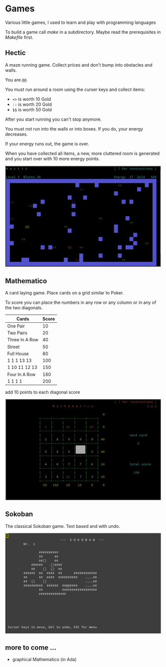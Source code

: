 
# Games

Various little games, I used to learn and play with programming languages

To build a game call *make* in a subdirectory. Maybe read the prerequisites
in *Makefile* first.

## Hectic

A maze running game. Collect prices and don't bump into obstacles and walls.

You are ``@@``.

You must run around a room using the curser keys and collect items:

* ``<>`` is worth 10 Gold
* ``::`` is worth 20 Gold
* ``$$`` is worth 50 Gold

After you start running you can't stop anymore.

You must not run into the walls or into boxes. If you do, your energy decreases.

If your energy runs out, the game is over.

When you have collected all items, a new, more cluttered room is generated
and you start over with 10 more energy points.

![Hectic screenshot](images/hectic01.png)

## Mathematico

A card laying game. Place cards on a grid similar to Poker.

To score you can place the numbers in any row or any column or in any of the two diagonals.

Cards            | Score
-----------------|------
One Pair         |   10
Two Pairs        |   20
Three In A Row   |   40
Street           |   50
Full House       |   80
1 1 1 13 13      |  100
1 10 11 12 13    |  150
Four In A Row    |  160
1 1 1 1          |  200

add 10 points to each diagonal score

![Mathematico screenshot](images/mathematico01.png)

## Sokoban

The classical Sokoban game. Text based and with undo.

![Sokoban screenshot](images/sokoban01.png)

## more to come ...

* graphical Mathematico (in Ada)